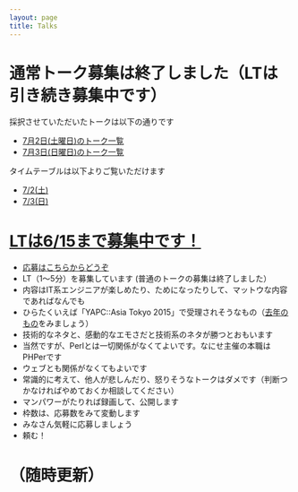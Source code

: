 ```yaml
---
layout: page
title: Talks
---
```


# 通常トーク募集は終了しました（LTは引き続き募集中です）

採択させていただいたトークは以下の通りです

- [7月2日(土曜日)のトーク一覧](https://github.com/hachiojipm/yapcasia-8oji-2016mid-timetable/issues?q=is%3Aissue+is%3Aopen+label%3A7%2F2%28%E5%9C%9F%29%E6%B1%BA%E5%AE%9A)
- [7月3日(日曜日)のトーク一覧](https://github.com/hachiojipm/yapcasia-8oji-2016mid-timetable/issues?q=is%3Aissue+is%3Aopen+label%3A7%2F3%28%E6%97%A5%29%E6%B1%BA%E5%AE%9A)

タイムテーブルは以下よりご覧いただけます

- [7/2(土)](http://yapcasia8oji-2016mid.hachiojipm.org/time_table_7_2/)
- [7/3(日)](http://yapcasia8oji-2016mid.hachiojipm.org/time_table_7_3/)

# [LTは6/15まで募集中です！](https://github.com/hachiojipm/yapcasia-8oji-2016mid-timetable)

- [応募はこちらからどうぞ](https://github.com/hachiojipm/yapcasia-8oji-2016mid-timetable)
- LT（1〜5分）を募集しています (普通のトークの募集は終了しました）
- 内容はIT系エンジニアが楽しめたり、ためになったりして、マットウな内容であればなんでも
- ひらたくいえば「YAPC::Asia Tokyo 2015」で受理されそうなもの（<a href="http://yapcasia.org/2015/talk/list">去年のもの</a>をみましょう）
- 技術的なネタと、感動的なエモさだと技術系のネタが勝つとおもいます
- 当然ですが、Perlとは一切関係がなくてよいです。なにせ主催の本職はPHPerです
- ウェブとも関係がなくてもよいです
- 常識的に考えて、他人が悲しんだり、怒りそうなトークはダメです（判断つかなければやめておくか相談してください）
- マンパワーがたりれば録画して、公開します
- 枠数は、応募数をみて変動します
- みなさん気軽に応募しましょう
- 頼む！


# （随時更新）

